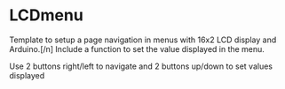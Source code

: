 # LCDmenu
Template to setup a page navigation in menus with 16x2 LCD display and Arduino.[/n]
Include a function to set the value displayed in the menu.

Use 2 buttons right/left to navigate
and 2 buttons up/down to set values displayed
